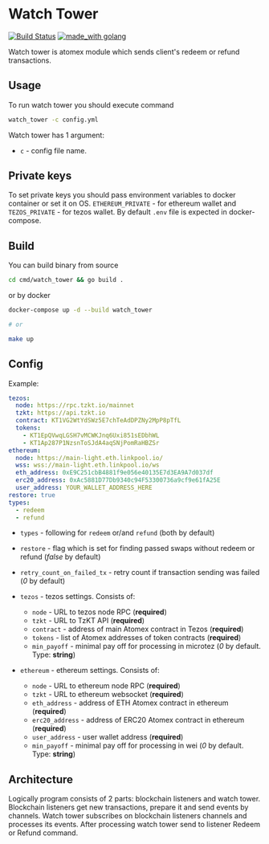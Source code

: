 # Watch Tower
[![Build Status](https://github.com/atomex-protocol/watch-tower/workflows/build/badge.svg)](https://github.com/atomex-protocol/watch-tower/actions?query=branch%3Amaster+workflow%3A%22build%22)
[![made_with golang](https://img.shields.io/badge/made_with-golang-blue.svg)](https://golang.org/)

Watch tower is atomex module which sends client's redeem  or refund transactions.

## Usage

To run watch tower you should execute command

```bash
watch_tower -c config.yml
```

Watch tower has 1 argument:

* `c` - config file name.


## Private keys

To set private keys you should pass environment variables to docker container or set it on OS. `ETHEREUM_PRIVATE` - for ethereum wallet and `TEZOS_PRIVATE` - for tezos wallet.
By default `.env` file is expected in docker-compose.


## Build

You can build binary from source

```bash
cd cmd/watch_tower && go build .
```

or by docker

```bash
docker-compose up -d --build watch_tower

# or

make up
```

## Config

Example:

```yaml
tezos:
  node: https://rpc.tzkt.io/mainnet
  tzkt: https://api.tzkt.io
  contract: KT1VG2WtYdSWz5E7chTeAdDPZNy2MpP8pTfL
  tokens:
    - KT1EpQVwqLGSH7vMCWKJnq6Uxi851sEDbhWL
    - KT1Ap287P1NzsnToSJdA4aqSNjPomRaHBZSr
ethereum:
  node: https://main-light.eth.linkpool.io/
  wss: wss://main-light.eth.linkpool.io/ws
  eth_address: 0xE9C251cbB4881f9e056e40135E7d3EA9A7d037df
  erc20_address: 0xAc5881D77Db9340c94F53300736a9cf9e61fA25E
  user_address: YOUR_WALLET_ADDRESS_HERE
restore: true
types:
  - redeem
  - refund
```

* `types` - following for `redeem` or/and `refund` (both by default)
* `restore` - flag which is set for finding passed swaps without redeem or refund (*false* by default)
* `retry_count_on_failed_tx` - retry count if transaction sending was failed (*0* by default)
* `tezos` - tezos settings. Consists of:

    * `node` - URL to tezos node RPC (**required**)
    * `tzkt` - URL to TzKT API (**required**)
    * `contract` - address of main Atomex contract in Tezos (**required**)
    * `tokens` - list of Atomex addresses of token contracts (**required**)
    * `min_payoff` - minimal pay off for processing in microtez (*0* by default.  Type: **string**)

* `ethereum` - ethereum settings. Consists of:

    * `node` - URL to ethereum node RPC (**required**)
    * `tzkt` - URL to ethereum websocket (**required**)
    * `eth_address` - address of ETH Atomex contract in ethereum (**required**)
    * `erc20_address` - address of ERC20 Atomex contract in ethereum (**required**)
    * `user_address` - user wallet address (**required**)
    * `min_payoff` - minimal pay off for processing in wei (*0* by default. Type: **string**)


## Architecture

  Logically program consists of 2 parts: blockchain listeners and watch tower.
  Blockchain listeners get new transactions, prepare it and send events by channels.
  Watch tower subscribes on blockchain listeners channels and processes its events.
  After processing watch tower send to listener Redeem or Refund command.
